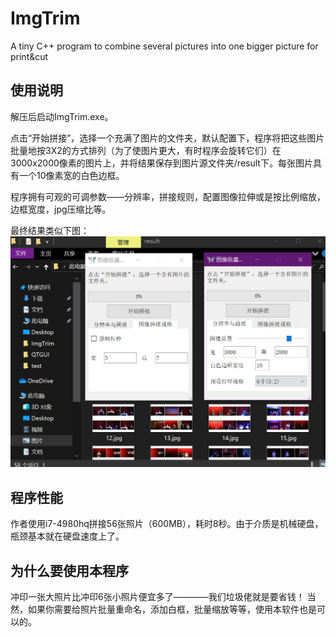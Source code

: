 # ImgTrim
A tiny C++ program to combine several pictures into one bigger picture for print&amp;cut 

## 使用说明
解压后启动ImgTrim.exe。

点击“开始拼接”，选择一个充满了图片的文件夹，默认配置下，程序将把这些图片批量地按3X2的方式排列（为了使图片更大，有时程序会旋转它们）在3000x2000像素的图片上，并将结果保存到图片源文件夹/result下。每张图片具有一个10像素宽的白色边框。

程序拥有可观的可调参数——分辨率，拼接规则，配置图像拉伸或是按比例缩放，边框宽度，jpg压缩比等。

最终结果类似下图：
![sample](https://github.com/ln93/ImgTrim/raw/master/sample.PNG)

## 程序性能
作者使用i7-4980hq拼接56张照片（600MB），耗时8秒。由于介质是机械硬盘，瓶颈基本就在硬盘速度上了。
## 为什么要使用本程序
冲印一张大照片比冲印6张小照片便宜多了————我们垃圾佬就是要省钱！
当然，如果你需要给照片批量重命名，添加白框，批量缩放等等，使用本软件也是可以的。
